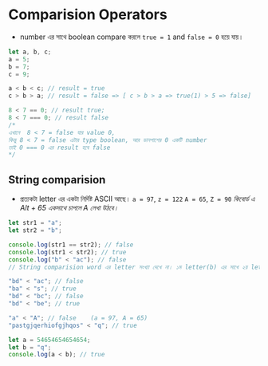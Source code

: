 # Comparision Operators

- number এর সাথে boolean compare করলে `true = 1` and `false = 0` হয়ে যায়।

```javascript
let a, b, c;
a = 5;
b = 7;
c = 9;

a < b < c; // result = true
c > b > a; // result = false => [ c > b > a => true(1) > 5 => false]

8 < 7 == 0; // result true;
8 < 7 === 0; // result false
/* 
এখানে  8 < 7 = false যার value 0, 
কিন্তু 8 < 7 = false এটার type boolean, আর ডানপাশের 0 একটি number
তাই 0 === 0 এর result হবে false
*/
```

## String comparision

- প্রত্যকটা letter এর একটা নির্দিষ্ট ASCII আছে।
  `a = 97`, `z = 122`
  `A = 65`, `Z = 90`
  _কিবোর্ড ‍এ ‍Alt + 65 একসাথে চাপলে A লেখা উঠবে।_

```javascript
let str1 = "a";
let str2 = "b";

console.log(str1 == str2); // false
console.log(str1 < str2); // true
console.log("b" < "ac"); // false
// String comparision word এর letter সংখ্যা দেখে না। ১ম letter(b) এর সাখে ২য় letter (a) এর  compare করে false return করেছে। (ac) এর c আর check করেনি। ১ম letter == ১ম letter একই হলে check করত।
```

```javascript
"bd" < "ac"; // false
"ba" < "s"; // true
"bd" < "bc"; // false
"bd" < "be"; // true

"a" < "A"; // false    (a = 97, A = 65)
"pastgjqerhiofgjhqos" < "q"; // true

let a = 54654654654654;
let b = "q";
console.log(a < b); // true
```
